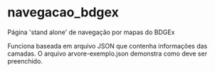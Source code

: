 # navegacao_bdgex
Página 'stand alone' de navegação por mapas do BDGEx

Funciona baseada em arquivo JSON que contenha informações das camadas.
O arquivo arvore-exemplo.json demonstra como deve ser preenchido.
